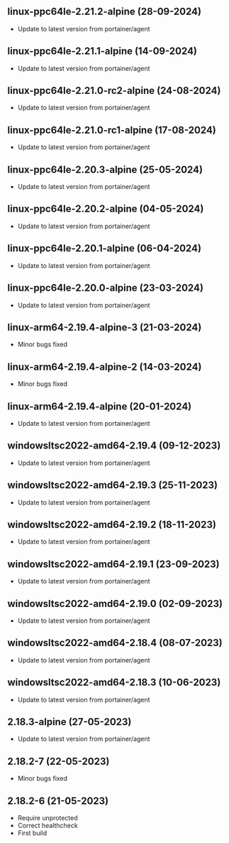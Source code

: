
## linux-ppc64le-2.21.2-alpine (28-09-2024)
- Update to latest version from portainer/agent

## linux-ppc64le-2.21.1-alpine (14-09-2024)
- Update to latest version from portainer/agent

## linux-ppc64le-2.21.0-rc2-alpine (24-08-2024)
- Update to latest version from portainer/agent

## linux-ppc64le-2.21.0-rc1-alpine (17-08-2024)
- Update to latest version from portainer/agent

## linux-ppc64le-2.20.3-alpine (25-05-2024)
- Update to latest version from portainer/agent

## linux-ppc64le-2.20.2-alpine (04-05-2024)
- Update to latest version from portainer/agent

## linux-ppc64le-2.20.1-alpine (06-04-2024)
- Update to latest version from portainer/agent

## linux-ppc64le-2.20.0-alpine (23-03-2024)
- Update to latest version from portainer/agent
## linux-arm64-2.19.4-alpine-3 (21-03-2024)
- Minor bugs fixed
## linux-arm64-2.19.4-alpine-2 (14-03-2024)
- Minor bugs fixed

## linux-arm64-2.19.4-alpine (20-01-2024)

- Update to latest version from portainer/agent

## windowsltsc2022-amd64-2.19.4 (09-12-2023)

- Update to latest version from portainer/agent

## windowsltsc2022-amd64-2.19.3 (25-11-2023)

- Update to latest version from portainer/agent

## windowsltsc2022-amd64-2.19.2 (18-11-2023)

- Update to latest version from portainer/agent

## windowsltsc2022-amd64-2.19.1 (23-09-2023)

- Update to latest version from portainer/agent

## windowsltsc2022-amd64-2.19.0 (02-09-2023)

- Update to latest version from portainer/agent

## windowsltsc2022-amd64-2.18.4 (08-07-2023)

- Update to latest version from portainer/agent

## windowsltsc2022-amd64-2.18.3 (10-06-2023)

- Update to latest version from portainer/agent

## 2.18.3-alpine (27-05-2023)

- Update to latest version from portainer/agent
## 2.18.2-7 (22-05-2023)

- Minor bugs fixed
## 2.18.2-6 (21-05-2023)

- Require unprotected
- Correct healthcheck
- First build
